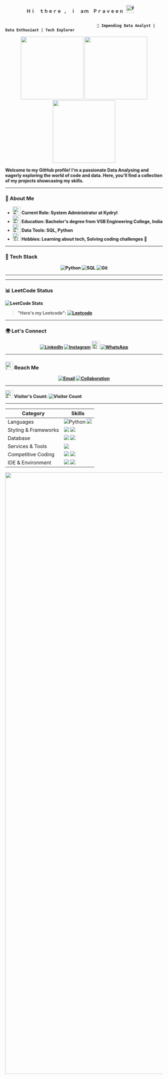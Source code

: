 <p align = "center" >
    <pre>
        <b>Ｈｉ　ｔｈｅｒｅ ,　ｉ　ａｍ　Ｐｒａｖｅｅｎ <b><img src="https://raw.githubusercontent.com/Tarikul-Islam-Anik/Animated-Fluent-Emojis/master/Emojis/People%20with%20professions/Person%20Medium-Dark%20Skin%20Tone.png" alt="Person Medium-Dark Skin Tone" width="25" height="25" />
    </pre>
  </p>
  
  
                                             🚀 Impending Data Analyst | Data Enthusiast | Tech Explorer

<div align="center">
  <img src="https://user-images.githubusercontent.com/74038190/213866269-5d00981c-7c98-46d7-8a8e-16f462f15227.gif" width="200" />
  <img src="https://user-images.githubusercontent.com/74038190/213866269-5d00981c-7c98-46d7-8a8e-16f462f15227.gif" width="200" />
  <img src="https://user-images.githubusercontent.com/74038190/213866269-5d00981c-7c98-46d7-8a8e-16f462f15227.gif" width="200" />
</div>
  
  Welcome to my GitHub profile! I'm a passionate Data Analysing and eagerly exploring the world of code and data. Here, you'll find a collection of my projects showcasing my skills.
  
  
  ---
  
  ### 🌟 About Me
  - <img src="https://raw.githubusercontent.com/Tarikul-Islam-Anik/Animated-Fluent-Emojis/master/Emojis/People%20with%20professions/Technologist%20Medium-Dark%20Skin%20Tone.png" alt="Technologist Medium-Dark Skin Tone" width="25" height="25" /> **Current Role:** System Administrator at Kydryl 
  - <img src="https://raw.githubusercontent.com/Tarikul-Islam-Anik/Animated-Fluent-Emojis/master/Emojis/People%20with%20professions/Student%20Medium%20Skin%20Tone.png" alt="Student Medium Skin Tone" width="25" height="25" /> **Education:** Bachelor's degree from VSB Engineering College, India 
  - <img src="https://raw.githubusercontent.com/Tarikul-Islam-Anik/Animated-Fluent-Emojis/master/Emojis/Objects/Bar%20Chart.png" alt="Bar Chart" width="25" height="25" /> **Data Tools:** SQL, Python 
  - <img src="https://raw.githubusercontent.com/Tarikul-Islam-Anik/Animated-Fluent-Emojis/master/Emojis/Travel%20and%20places/Alarm%20Clock.png" alt="Alarm Clock" width="25" height="25" /> **Hobbies:** Learning about tech, Solving coding challenges 🎸
  ---
  
  ### 🔧 Tech Stack
  <p align="center">
    <!--<img src="https://img.shields.io/badge/AWS-FF9901?style=for-the-badge&logo=amazonaws&logoColor=white" alt="AWS">-->
    <img src="https://img.shields.io/badge/Python-3776AB?style=for-the-badge&logo=python&logoColor=white" alt="Python">
    <img src="https://img.shields.io/badge/SQL-4479A1?style=for-the-badge&logo=postgresql&logoColor=white" alt="SQL">
    <img src="https://img.shields.io/badge/Git-F05032?style=for-the-badge&logo=git&logoColor=white" alt="Git">
  </p>
  
  ---
  
  ---
  ### 📊 LeetCode Status
  ![LeetCode Stats](https://leetcard.jacoblin.cool/Praveen1932?theme=dark&font=Taviraj&ext=heatmap)
  > "Here's my Leetcode":   <a href="https://leetcode.com/u/Praveen1932/"><img src="https://img.shields.io/badge/LeetCode-000000?style=for-the-badge&logo=LeetCode&logoColor=" alt="Leetcode"></a>
  
  ___
  ### 🌍 Let's Connect
  <p align="center">
    <a href="https://www.linkedin.com/in/praveenc1932//"><img src="https://img.shields.io/badge/LinkedIn-0A66C2?style=for-the-badge&logo=linkedin&logoColor=white" alt="LinkedIn"></a>
   <a href="https://www.instagram.com/pravyn_19//"><img src="https://img.shields.io/badge/Instagram-E4405F?style=for-the-badge&logo=instagram&logoColor=white" alt="Instagram"></a>
   <img src="https://raw.githubusercontent.com/Tarikul-Islam-Anik/Animated-Fluent-Emojis/master/Emojis/Smilies/Thought%20Balloon.png" alt="Thought Balloon" width="25" height="25" /> 
   <a href="https://wa.me/9500574505"><img src="https://img.shields.io/badge/WhatsApp-25D366?style=for-the-badge&logo=whatsapp&logoColor=white" alt="WhatsApp"></a>
  </p>
  
  </p>
  
  ---
  
  ### <img src="https://raw.githubusercontent.com/Tarikul-Islam-Anik/Animated-Fluent-Emojis/master/Emojis/Smilies/Love%20Letter.png" alt="Love Letter" width="25" height="25" /> Reach Me
  <p align="center">
    <a href="mailto:praveenc1932@gmail.com"><img src="https://img.shields.io/badge/Email-D14836?style=for-the-badge&logo=gmail&logoColor=white" alt="Email"></a>
    <a href="https://github.com/praveenc1903"><img src="https://img.shields.io/badge/Open%20to%20Collaboration-28A745?style=for-the-badge&logo=github&logoColor=white" alt="Collaboration"></a>
  </p>
  
  ___
  
<img src="https://raw.githubusercontent.com/Tarikul-Islam-Anik/Animated-Fluent-Emojis/master/Emojis/Hand%20gestures/Eyes.png" alt="Eyes" width="25" height="25" />  Visitor's Count: ![Visitor Count](https://profile-counter.glitch.me/praveenc1903/count.svg)
  ___
  <p align="center">
    
  </p>

| Category        | Skills        |
|-----------------|---------------|
| Languages       |  <img src="https://img.shields.io/badge/Python-3776AB?style=for-the-badge&logo=python&logoColor=white" alt="Python"> <img src="https://img.shields.io/badge/C-00599C?style=for-the-badge&logo=c&logoColor=white"/>  |
| Styling & Frameworks | <img src="https://img.shields.io/badge/HTML5-E34F26?style=for-the-badge&logo=html5&logoColor=white" /> <img src="https://img.shields.io/badge/CSS3-1572B6?style=for-the-badge&logo=css3&logoColor=white" />  |
| Database | <img src="https://img.shields.io/badge/MongoDB-4EA94B?style=for-the-badge&logo=mongodb&logoColor=white"/>   <img src="https://img.shields.io/badge/MySQL-005C84?style=for-the-badge&logo=mysql&logoColor=white"/> |
| Services & Tools|  <a href="https://github.com/praveenc1903"><img src="https://img.shields.io/badge/GitHub-000000?style=for-the-badge&logo=github&logoColor=white"/></a>  |
| Competitive Coding | <a href="https://leetcode.com/u/Praveen1932/"><img src="https://img.shields.io/badge/-LeetCode-FFA116?style=for-the-badge&logo=LeetCode&logoColor=black"/></a> <a href="https://auth.geeksforgeeks.org/user/praveenc1932"><img src="https://img.shields.io/badge/GeeksforGeeks-298D46?style=for-the-badge&logo=geeksforgeeks&logoColor=white"/></a> |
| IDE & Environment | <img src="https://img.shields.io/badge/VSCode-0078D4?style=for-the-badge&logo=visual%20studio%20code&logoColor=white" /> <img src="https://img.shields.io/badge/Google_chrome-4285F4?style=for-the-badge&logo=Google-chrome&logoColor=white" />  

<img src="https://www.animatedimages.org/data/media/562/animated-line-image-0184.gif" width="1920" />
